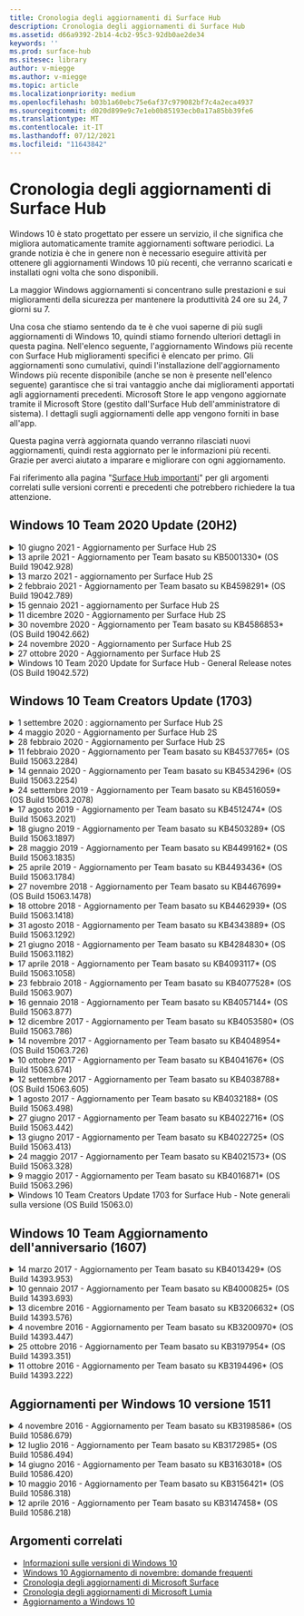 ```yaml
---
title: Cronologia degli aggiornamenti di Surface Hub
description: Cronologia degli aggiornamenti di Surface Hub
ms.assetid: d66a9392-2b14-4cb2-95c3-92db0ae2de34
keywords: ''
ms.prod: surface-hub
ms.sitesec: library
author: v-miegge
ms.author: v-miegge
ms.topic: article
ms.localizationpriority: medium
ms.openlocfilehash: b03b1a60ebc75e6af37c979082bf7c4a2eca4937
ms.sourcegitcommit: d020d899e9c7e1eb0b85193ecb0a17a85bb39fe6
ms.translationtype: MT
ms.contentlocale: it-IT
ms.lasthandoff: 07/12/2021
ms.locfileid: "11643842"
---
```

# <a name="surface-hub-update-history"></a>Cronologia degli aggiornamenti di Surface Hub

Windows 10 è stato progettato per essere un servizio, il che significa che migliora automaticamente tramite aggiornamenti software periodici. La grande notizia è che in genere non è necessario eseguire attività per ottenere gli aggiornamenti Windows 10 più recenti, che verranno scaricati e installati ogni volta che sono disponibili.

La maggior Windows aggiornamenti si concentrano sulle prestazioni e sui miglioramenti della sicurezza per mantenere la produttività 24 ore su 24, 7 giorni su 7.

Una cosa che stiamo sentendo da te è che vuoi saperne di più sugli aggiornamenti di Windows 10, quindi stiamo fornendo ulteriori dettagli in questa pagina. Nell'elenco seguente, l'aggiornamento Windows più recente con Surface Hub miglioramenti specifici è elencato per primo. Gli aggiornamenti sono cumulativi, quindi l'installazione dell'aggiornamento Windows più recente disponibile (anche se non è presente nell'elenco seguente) garantisce che si trai vantaggio anche dai miglioramenti apportati agli aggiornamenti precedenti. Microsoft Store le app vengono aggiornate tramite il Microsoft Store (gestito dall'Surface Hub dell'amministratore di sistema). I dettagli sugli aggiornamenti delle app vengono forniti in base all'app.

Questa pagina verrà aggiornata quando verranno rilasciati nuovi aggiornamenti, quindi resta aggiornato per le informazioni più recenti. Grazie per averci aiutato a imparare e migliorare con ogni aggiornamento.

Fai riferimento alla pagina "[Surface Hub importanti](https://support.microsoft.com/products/surface-devices/surface-hub)" per gli argomenti correlati sulle versioni correnti e precedenti che potrebbero richiedere la tua attenzione.

## <a name="windows-10-team-2020-update-20h2"></a>Windows 10 Team 2020 Update (20H2)

<details>
<summary>10 giugno 2021 - Aggiornamento per Surface Hub 2S</summary>

Questo aggiornamento è specifico di Surface Hub 2S e fornisce gli aggiornamenti del driver e del firmware descritti di seguito:

* Aggiornamento UEFI di Surface - 694.3751.768.0
  * Risolve le vulnerabilità critiche della sicurezza e migliora la stabilità del sistema.
* Aggiornamento del firmware di Surface ME - 11.8.86.3877
  * Risolve le vulnerabilità critiche della sicurezza e migliora la stabilità del sistema.
* Driver dell'interfaccia del motore di gestione Intel(R) - 2102.100.0.1044
  * Risolve le vulnerabilità critiche della sicurezza e migliora la stabilità del sistema.
</details>

<details>
<summary>13 aprile 2021 - Aggiornamento per Team basato su KB5001330* (OS Build 19042.928)</summary>

Questo aggiornamento della Surface Hub include miglioramenti qualitativi e correzioni per la sicurezza. Gli aggiornamenti chiave Surface Hub, non già descritti nella Windows 10 [cronologia degli](https://support.microsoft.com/help/4581839/windows-10-update-history)aggiornamenti, includono:

* Risolve un problema per cui alcuni Surface Hub installavano solo aggiornamenti della sicurezza mensili Windows, anziché tutti gli Windows cumulativi.

Per abilitare/disabilitare [i servizi e le funzionalità del dispositivo, fai](/surface-hub/) riferimento alla guida dell'Surface Hub amministratore. *[KB5001330](https://support.microsoft.com/help/5001330)
</details>

<details>
<summary>13 marzo 2021 - aggiornamento per Surface Hub 2S</summary>

Questo aggiornamento è specifico di Surface Hub 2S e fornisce gli aggiornamenti del driver e del firmware descritti di seguito:

* Driver di Bluetooth Intel(R) - 22.30.0.4
  * Migliora la sicurezza e la stabilità del sistema.
* Driver di grafica Intel(R) - 27.20.100.8682
  * Migliora la sicurezza e la stabilità del sistema.
* Driver di Wi-Fi Intel(R) - 22.30.0.11
  * Migliora la sicurezza e la stabilità del sistema.
</details>

<details>
<summary>2 febbraio 2021 - Aggiornamento per Team basato su KB4598291* (OS Build 19042.789)</summary>

Questo aggiornamento della Surface Hub include miglioramenti qualitativi e correzioni per la sicurezza. Gli aggiornamenti chiave Surface Hub, non già descritti nella Windows 10 [cronologia degli](https://support.microsoft.com/help/4581839/windows-10-update-history)aggiornamenti, includono:

* Correzione che consente la sincronizzazione del calendario Exchange quando l'UPN dell'account del dispositivo non è uguale al relativo SMTP.
* Consente agli amministratori di disabilitare l'utilizzo dell'autenticazione moderna durante la sincronizzazione del calendario con Exchange.
* Garantisce che Surface Hub utenti non venga richiesto di immettere le credenziali proxy dopo l'ammissione della funzionalità "Usa credenziali dell'account del dispositivo".
* Risolve un problema a causa del quale Windows di aggiornamento di Windows Update e Store non verrebbe mai completato se fosse in uso un proxy che richiede l'autenticazione.
* Migliora l'affidabilità dell'app Connessione durante gli scenari di inserimento cablati.

Per abilitare/disabilitare [i servizi e le funzionalità del dispositivo, fai](/surface-hub/) riferimento alla guida dell'Surface Hub amministratore. *[KB4598291](https://support.microsoft.com/help/4598291)
</details>

<details>
<summary>15 gennaio 2021 - aggiornamento per Surface Hub 2S</summary>

Questo aggiornamento è specifico di Surface Hub 2S e fornisce gli aggiornamenti del driver e del firmware descritti di seguito:

* Aggiornamento del firmware di Surface SMC - 3.93.139.0
* Aggiornamento UEFI di Surface - 694.3473.768.0
</details>

<details>
<summary>11 dicembre 2020 - Aggiornamento per Surface Hub 2S</summary>

Questo aggiornamento è specifico di Surface Hub 2S e fornisce gli aggiornamenti del driver e del firmware descritti di seguito:

* Aggiornamento del firmware di Surface SMC - 3.92.139.0
* Aggiornamento UEFI di Surface - 694.3447.768.0
</details>

<details>
<summary>30 novembre 2020 - Aggiornamento per Team basato su KB4586853* (OS Build 19042.662)</summary>

Questo aggiornamento della Surface Hub include miglioramenti qualitativi e correzioni per la sicurezza. Gli aggiornamenti chiave Surface Hub, non già descritti nella Windows 10 [cronologia degli](https://support.microsoft.com/help/4581839/windows-10-update-history)aggiornamenti, includono:

* Aggiorna alla pagina Impostazioni privacy per fornire opzioni aggiuntive.
* Correzione che garantisce che La pulizia della sessione finale rimova completamente tutti i dati correlati a Edge Chromium.
* Risolve un problema a causa del quale le riunioni già avviate non venivano visualizzate nella schermata iniziale.
* Risolve un problema con il ripristino cloud per le impostazioni locali non en-US.
* Skype for Business
  * Migliora le prestazioni audio direzionali.
  * Suoni "tocco penna" ridotti quando si usa la penna durante Skype for Business chiamate.
* Migliora l'affidabilità durante la registrazione al Windows Insider Program.
* Migliora l'affidabilità Windows Shell di Team.

Per abilitare/disabilitare [i servizi e le funzionalità del dispositivo, fai](/surface-hub/) riferimento alla guida dell'Surface Hub amministratore. *[KB4586853](https://support.microsoft.com/help/4586853)
</details>

<details>
<summary>24 novembre 2020 - Aggiornamento per Surface Hub 2S</summary>

Questo aggiornamento è specifico di Surface Hub 2S e fornisce gli aggiornamenti del driver e del firmware descritti di seguito:

* Aggiornamento del firmware di Surface SMC - 3.91.139.0
  * Migliorare l'affidabilità dello standby connesso.
* Aggiornamento del firmware di Surface Touch - 3.91.139.0
  * Migliorare la risposta di tocco di standby connesso.
* Aggiornamento del firmware audio USB surface - 3.91.139.0
* Aggiornamento del firmware della penna di Surface - 3.91.139.0
</details>

<details>
<summary>27 ottobre 2020 - Aggiornamento per Surface Hub 2S</summary>

Questo aggiornamento è specifico di Surface Hub 2S e fornisce gli aggiornamenti del driver e del firmware descritti di seguito:

* Aggiornamento del firmware di Surface System Aggregator - 4.14.139.0
* Aggiornamento UEFI di Surface - 694.3386.768.0
</details>

<details>
<summary>Windows 10 Team 2020 Update for Surface Hub - General Release notes (OS Build 19042.572)</summary>

Questo aggiornamento della Surface Hub include miglioramenti qualitativi e correzioni per la sicurezza. Gli aggiornamenti principali Surface Hub, non già descritti nella cronologia degli aggiornamenti di [Windows 10,](https://support.microsoft.com/help/4581839/windows-10-update-history)sono descritti nella pagina " Novità[di Windows 10 Team 2020 Update](/surface-hub/surface-hub-2020-update-whats-new)".

Fare riferimento alla pagina "[Install Windows 10 Team 2020 Update](/surface-hub/surface-hub-2020-update)" per ulteriori informazioni sulla disponibilità degli aggiornamenti per area geografica, metodo di distribuzione e tipo di dispositivo.
</details>

## <a name="windows-10-team-creators-update-1703"></a>Windows 10 Team Creators Update (1703)

<details>
<summary>1 settembre 2020 : aggiornamento per Surface Hub 2S</summary>

Questo aggiornamento è specifico di Surface Hub 2S e fornisce gli aggiornamenti del driver e del firmware descritti di seguito:

* Aggiornamento del firmware di Surface SMC - 1.177.139.0
  * Migliora gli scenari di ripristino dei campi.
* Aggiornamento del firmware surface SSD - 5.14.139.0
  * Migliora la stabilità del sistema.
* Driver Surface Serial Hub - 9.40.139.0
  * Migliora la stabilità del sistema.
</details>

<details>
<summary>4 maggio 2020 - Aggiornamento per Surface Hub 2S</summary>

Questo aggiornamento è specifico di Surface Hub 2S e fornisce gli aggiornamenti del driver e del firmware descritti di seguito:

* Driver audio USB Surface - 15.3.6.0
  * Migliora le prestazioni audio direzionali.
* Driver audio schermo Intel(R) - 10.27.0.5
  * Migliora gli scenari di condivisione dello schermo.
* Driver di grafica Intel(R) - 26.20.100.7263
  * Migliora la stabilità del sistema.
* Driver di Surface System - 1.7.139.0
  * Migliora la stabilità del sistema.
* Aggiornamento del firmware di Surface SMC - 1.176.139.0
  * Migliora la stabilità del sistema.
</details>

<details>
<summary>28 febbraio 2020 - Aggiornamento per Surface Hub 2S</summary>

Questo aggiornamento è specifico di Surface Hub 2S e fornisce gli aggiornamenti del driver e del firmware descritti di seguito:

* Driver surface integration - 13.46.139.0 
  * Migliora gli scenari di luminosità dello schermo.
* Driver dell'interfaccia del motore di gestione Intel(R) - 1914.12.0.1256
  * Migliora la stabilità del sistema.
* Aggiornamento del firmware di Surface SMC - 1.161.139.0
  * Migliora le prestazioni della batteria della penna.
* Aggiornamento UEFI di Surface - 694.2938.768.0
  * Migliora la stabilità del sistema.
</details>

<details>
<summary>11 febbraio 2020 - Aggiornamento per Team basato su KB4537765* (OS Build 15063.2284)</summary>

Questo aggiornamento della Surface Hub include miglioramenti qualitativi e correzioni per la sicurezza. Gli aggiornamenti chiave Surface Hub, non già descritti nella Windows 10 [cronologia degli](https://support.microsoft.com/help/4018124/windows-10-update-history)aggiornamenti, includono:

* Risolve un problema per cui Hub 2S non può essere ascoltato bene da altri partecipanti durante Skype for Business chiamate.
* Migliora l'affidabilità per alcuni scenari di utilizzo della lingua araba, ebraico e altri scenari di utilizzo della lingua RTL Surface Hub.

Per abilitare/disabilitare [i servizi e le funzionalità del dispositivo, fai](/surface-hub/) riferimento alla guida dell'Surface Hub amministratore.
*[KB4537765](https://support.microsoft.com/help/4537765)
</details>

<details>
<summary>14 gennaio 2020 - Aggiornamento per Team basato su KB4534296* (OS Build 15063.2254)</summary>

Questo aggiornamento della Surface Hub include miglioramenti qualitativi e correzioni per la sicurezza. Gli aggiornamenti chiave Surface Hub, non già descritti nella Windows 10 [cronologia degli](https://support.microsoft.com/help/4018124/windows-10-update-history)aggiornamenti, includono:

* Risolve un problema con la raccolta dei log per Microsoft Surface Hub 2S.

Per abilitare/disabilitare [i servizi e le funzionalità del dispositivo, fai](/surface-hub/) riferimento alla guida dell'Surface Hub amministratore.
*[KB4534296](https://support.microsoft.com/help/4534296)
</details>

<details>
<summary>24 settembre 2019 - Aggiornamento per Team basato su KB4516059* (OS Build 15063.2078)</summary>

Questo aggiornamento della Surface Hub include miglioramenti qualitativi e correzioni per la sicurezza. Gli aggiornamenti chiave Surface Hub, non già descritti nella Windows 10 [cronologia degli](https://support.microsoft.com/help/4018124/windows-10-update-history)aggiornamenti, includono:

 * Aggiorna per Surface Hub 2S Recovery Impostazioni per riflettere in modo accurato le opzioni di ripristino.
 * Eseguire l'aggiornamento Surface Hub schermata iniziale 2S per migliorare la riconoscibilità del dispositivo.
 * È stato risolto un problema con lo sfondo della shell Windows Team visualizzato in modo non corretto.
 * È stato risolto un problema con la persistenza del layout del menu Start durante la configurazione con i criteri MDM.
 * È stato risolto un problema in Microsoft Edge che si verifica durante l'esplorazione di alcuni siti Web interni.
 * È stato risolto un problema in Skype for Business che si verificava durante la presentazione in modalità schermo intero.

Per abilitare/disabilitare [i servizi e le funzionalità del dispositivo, fai](/surface-hub/) riferimento alla guida dell'Surface Hub amministratore.
*[KB4503289](https://support.microsoft.com/help/4503289)
</details>

<details>
<summary>17 agosto 2019 - Aggiornamento per Team basato su KB4512474* (OS Build 15063.2021)</summary>

Questo aggiornamento della Surface Hub include miglioramenti qualitativi e correzioni per la sicurezza. Gli aggiornamenti chiave Surface Hub, non già descritti nella Windows 10 [cronologia degli](https://support.microsoft.com/help/4018124/windows-10-update-history)aggiornamenti, includono:

 * Garantisce che l'uscita video in Hub 2S per impostazione predefinita sia la modalità "Duplica".
 * Migliora l'affidabilità per alcuni scenari di utilizzo della lingua araba Surface Hub.

Per abilitare/disabilitare [i servizi e le funzionalità del dispositivo, fai](/surface-hub/) riferimento alla guida dell'Surface Hub amministratore.
*[KB4503289](https://support.microsoft.com/help/4503289)
 </details>

<details>
<summary>18 giugno 2019 - Aggiornamento per Team basato su KB4503289* (OS Build 15063.1897)</summary>

Questo aggiornamento della Surface Hub include miglioramenti qualitativi e correzioni per la sicurezza. Gli aggiornamenti chiave Surface Hub, non già descritti nella Windows 10 [cronologia degli](https://support.microsoft.com/help/4018124/windows-10-update-history)aggiornamenti, includono:

* Risolve un problema che impedisce a un utente di accedere a un dispositivo Microsoft Surface Hub con un Azure Active Directory account. Questo problema si verifica perché una sessione precedente non è stata completata correttamente.
* Aggiunge il supporto per le connessioni TLS 1.2 ai provider di identità e Exchange negli scenari di configurazione degli account del dispositivo.
* Correzioni per migliorare l'affidabilità dell'app di diagnostica hardware in Hub 2S. 
* Correzione per migliorare la coerenza dell'esperienza di installazione di prima esecuzione in Hub 2S. 

Per abilitare/disabilitare [i servizi e le funzionalità del dispositivo, fai](/surface-hub/) riferimento alla guida dell'Surface Hub amministratore.
*[KB4503289](https://support.microsoft.com/help/4503289)
</details>

<details>
<summary>28 maggio 2019 - Aggiornamento per Team basato su KB4499162* (OS Build 15063.1835)</summary>

Questo aggiornamento della Surface Hub include miglioramenti qualitativi e correzioni per la sicurezza. Gli aggiornamenti chiave Surface Hub, non già descritti nella Windows 10 [cronologia degli](https://support.microsoft.com/help/4018124/windows-10-update-history)aggiornamenti, includono:

* Garantisce che Surface Hub utenti non venga richiesto di immettere le credenziali proxy dopo l'ammissione della funzionalità "Usa credenziali dell'account del dispositivo".
* Risolve un problema a causa del quale Skype le connessioni non riescono periodicamente perché audio/video non utilizza il proxy corretto.
* Aggiunge il supporto per TLS 1.2 in Skype for Business.
* Risolve un errore di connessione SIP nel client Skype quando il server Skype ha TLS 1.0 o TLS 1.1 disabilitato.

Per abilitare/disabilitare [i servizi e le funzionalità del dispositivo, fai](/surface-hub/) riferimento alla guida dell'Surface Hub amministratore.
*[KB4499162](https://support.microsoft.com/help/4499162)
</details>

<details>
<summary>25 aprile 2019 - Aggiornamento per Team basato su KB4493436* (OS Build 15063.1784)</summary>

Questo aggiornamento della Surface Hub include miglioramenti qualitativi e correzioni per la sicurezza. Gli aggiornamenti chiave Surface Hub, non già descritti nella Windows 10 [cronologia degli](https://support.microsoft.com/help/4018124/windows-10-update-history)aggiornamenti, includono:

* Risolve il problema di sincronizzazione audio e video con alcuni dispositivi USB connessi alla Surface Hub.

Per abilitare/disabilitare [i servizi e le funzionalità del dispositivo, fai](/surface-hub/) riferimento alla guida dell'Surface Hub amministratore.
*[KB4493436](https://support.microsoft.com/help/4493436)
</details>

<details>
<summary>27 novembre 2018 - Aggiornamento per Team basato su KB4467699* (OS Build 15063.1478)</summary>

Questo aggiornamento della Surface Hub include miglioramenti qualitativi e correzioni per la sicurezza. Gli aggiornamenti chiave Surface Hub, non già descritti nella Windows 10 [cronologia degli](https://support.microsoft.com/help/4018124/windows-10-update-history)aggiornamenti, includono:

* Risolve un problema che impedisce ad alcuni utenti di Signing-In a "Riunioni e file personali".

Per abilitare/disabilitare [i servizi e le funzionalità del dispositivo, fai](/surface-hub/) riferimento alla guida dell'Surface Hub amministratore.
*[KBKB4467699](https://support.microsoft.com/help/KB4467699)
</details>

<details>
<summary>18 ottobre 2018 - Aggiornamento per Team basato su KB4462939* (OS Build 15063.1418)</summary>

Questo aggiornamento della Surface Hub include miglioramenti qualitativi e correzioni per la sicurezza. Gli aggiornamenti chiave Surface Hub, non già descritti nella Windows 10 [cronologia degli](https://support.microsoft.com/help/4018124/windows-10-update-history)aggiornamenti, includono:

* Skype for Business correzioni: 
  * Risolve il Skype for Business di connessione quando si riprende dalla sospensione
  * Risolve Skype for Business problema di connessione di rete, quando il dispositivo è connesso a Internet
  * Risolve un Skype for Business arresto anomalo durante la ricerca di utenti dalla directory
* Risolve il problema per cui l'hub segnala erroneamente "Nessuna connessione Internet" negli ambienti proxy aziendali.
* È stata implementata una funzionalità che consente ai clienti di accedere a una nuova esperienza lavagna.

Per abilitare/disabilitare [i servizi e le funzionalità del dispositivo, fai](/surface-hub/) riferimento alla guida dell'Surface Hub amministratore.
*[KB4462939](https://support.microsoft.com/help/4462939)
</details>

<details>
<summary>31 agosto 2018 - Aggiornamento per Team basato su KB4343889* (OS Build 15063.1292)</summary>

Questo aggiornamento della Surface Hub include miglioramenti qualitativi e correzioni per la sicurezza. Gli aggiornamenti chiave Surface Hub, non già descritti nella Windows 10 [cronologia degli](https://support.microsoft.com/help/4018124/windows-10-update-history)aggiornamenti, includono:

* Aggiunge il supporto per Microsoft Teams
* Risolve il problema di gestione delle attività con la registrazione di Intune
* Consente agli amministratori di disabilitare i servizi di messaggistica istantanea e di posta elettronica per l'hub
* Ulteriori correzioni di bug e miglioramenti dell'affidabilità per l Surface Hub Skype for Business App

Per abilitare/disabilitare [i servizi e le funzionalità del dispositivo, fai](/surface-hub/) riferimento alla guida dell'Surface Hub amministratore.
*[KB4343889](https://support.microsoft.com/help/4343889)
</details>

<details>
<summary>21 giugno 2018 - Aggiornamento per Team basato su KB4284830* (OS Build 15063.1182)</summary>

Questo aggiornamento della Surface Hub include miglioramenti qualitativi e correzioni per la sicurezza. Gli aggiornamenti chiave Surface Hub, non già descritti nella Windows 10 [cronologia degli](https://support.microsoft.com/help/4018124/windows-10-update-history)aggiornamenti, includono:

* Modifica della telemetria a supporto dei requisiti del GDPR in EMEA

Per abilitare/disabilitare [i servizi e le funzionalità del dispositivo, fai](/surface-hub/) riferimento alla guida dell'Surface Hub amministratore.
*[KB4284830](https://support.microsoft.com/help/KB4284830)
</details>

<details>
<summary>17 aprile 2018 - Aggiornamento per Team basato su KB4093117* (OS Build 15063.1058)</summary>

Questo aggiornamento della Surface Hub include miglioramenti qualitativi e correzioni per la sicurezza. Gli aggiornamenti chiave Surface Hub, non già descritti nella Windows 10 [cronologia degli](https://support.microsoft.com/help/4018124/windows-10-update-history)aggiornamenti, includono:

* Risolve un problema di proiezione cablata
* Abilita l'aggiornamento in blocco per determinati criteri MDM (Gestione dispositivi mobili)
* Risolve il problema del dialer telefonico con le chiamate internazionali
* Risolve il problema di risoluzione delle immagini quando 2 Surface Hub aderiscono alla stessa riunione
* Risolve l'errore di gestione dei certificati di OMS (Operations Management Suite)
* Risolve un problema di sicurezza durante la pulizia al termine di una sessione
* Risolve Miracast problema, quando Surface Hub ai canali da 149 a 165
  * I canali da 149 a 165 continueranno a essere inutilizzabili in Europa, Giappone o Israele a causa delle normative governative regionali

Per abilitare/disabilitare [i servizi e le funzionalità del dispositivo, fai](/surface-hub/) riferimento alla guida dell'Surface Hub amministratore.
*[KB4093117](https://support.microsoft.com/help/4093117)
</details>

<details>
<summary>23 febbraio 2018 - Aggiornamento per Team basato su KB4077528* (OS Build 15063.907)</summary>

Questo aggiornamento della Surface Hub include miglioramenti qualitativi e correzioni per la sicurezza. Gli aggiornamenti chiave Surface Hub, non già descritti nella Windows 10 [cronologia degli](https://support.microsoft.com/help/4018124/windows-10-update-history)aggiornamenti, includono:

* È stato risolto un problema per cui le impostazioni MDM non venivano applicate correttamente
* Processo di pulizia migliorato

Per abilitare/disabilitare [i servizi e le funzionalità del dispositivo, fai](/surface-hub/) riferimento alla guida dell'Surface Hub amministratore.
*[KB4077528](https://support.microsoft.com/help/4077528)
</details>

<details>
<summary>16 gennaio 2018 - Aggiornamento per Team basato su KB4057144* (OS Build 15063.877)</summary>

Questo aggiornamento della Surface Hub include miglioramenti qualitativi e correzioni per la sicurezza. Gli aggiornamenti chiave Surface Hub, non già descritti nella Windows 10 [cronologia degli](https://support.microsoft.com/help/4018124/windows-10-update-history)aggiornamenti, includono:

* Aggiunge la possibilità di gestire il layout del riquadro del menu Start tramite MDM
* Correzione di bug MDM per la configurazione della rotazione delle password

Per abilitare/disabilitare [i servizi e le funzionalità del dispositivo, fai](/surface-hub/) riferimento alla guida dell'Surface Hub amministratore.
*[KB4057144](https://support.microsoft.com/help/4057144)
</details>

<details>
<summary>12 dicembre 2017 - Aggiornamento per Team basato su KB4053580* (OS Build 15063.786)</summary>

Questo aggiornamento della Surface Hub include miglioramenti qualitativi e correzioni per la sicurezza. Gli aggiornamenti chiave Surface Hub, non già descritti nella Windows 10 [cronologia degli](https://support.microsoft.com/help/4018124/windows-10-update-history)aggiornamenti, includono:

* Risolve i flash video della fotocamera (strappi o sfarfallio) durante Skype for Business chiamate
* Risolve il problema relativo all'ID SSD del Centro notifiche

Per abilitare/disabilitare [i servizi e le funzionalità del dispositivo, fai](/surface-hub/) riferimento alla guida dell'Surface Hub amministratore.
*[KB4053580](https://support.microsoft.com/help/4053580)
</details>

<details>
<summary>14 novembre 2017 - Aggiornamento per Team basato su KB4048954* (OS Build 15063.726)</summary>

Questo aggiornamento della Surface Hub include miglioramenti qualitativi e correzioni per la sicurezza. Gli aggiornamenti chiave Surface Hub, non già descritti nella Windows 10 [cronologia degli](https://support.microsoft.com/help/4018124/windows-10-update-history)aggiornamenti, includono:

* Aggiornamento delle funzionalità che consente ai clienti di abilitare l'autenticazione di rete cablata 802.1x tramite criteri MDM.
* Aggiornamento delle funzionalità che consente agli utenti di selezionare dinamicamente un'applicazione di propria scelta all'apertura di un file.
* Correzione che garantisce che la pulizia della sessione finale rimova completamente tutte le connessioni tra l'account dell'utente e il dispositivo.
* Correzione delle prestazioni che migliora i tempi di pulizia e Miracast connessione.
* Introduce l'utilizzo facile dell'autenticazione durante le riunioni ad hock.
* Correzione che garantisce ai componenti del servizio di usare lo stesso proxy configurato nel dispositivo.
* Riduce e protegge in modo più accurato la telemetria trasmessa dal dispositivo, riducendo l'utilizzo della larghezza di banda.
* Abilita una funzionalità che consente agli utenti di fornire commenti e suggerimenti a Microsoft al termine di una riunione.

Per abilitare/disabilitare [i servizi e le funzionalità del dispositivo, fai](/surface-hub/) riferimento alla guida dell'Surface Hub amministratore.
*[KB4048954](https://support.microsoft.com/help/4048954)
</details>

<details>
<summary>10 ottobre 2017 - Aggiornamento per Team basato su KB4041676* (OS Build 15063.674)</summary>

Questo aggiornamento della Surface Hub include miglioramenti qualitativi e correzioni per la sicurezza. Gli aggiornamenti chiave Surface Hub, non già descritti nella Windows 10 [cronologia degli](https://support.microsoft.com/help/4018124/windows-10-update-history)aggiornamenti, includono:

* Skype for Business
  * Risolve il problema che richiedeva un riavvio del dispositivo quando si riprendeva dalla sospensione.
  * Consente di risolvere un problema a causa del quale i contatti esterni non sono stati risolti Skype'account Hub online.
* PowerPoint
  * Consente di risolvere il problema per cui alcune PowerPoint presentazioni non vengono proiettate su Hub.
* Generale
  * Consente di risolvere il problema per cui la porta USB non può essere disabilitata dall'amministratore di sistema.

*[KB4041676](https://support.microsoft.com/help/4041676)
</details>

<details>
<summary>12 settembre 2017 - Aggiornamento per Team basato su KB4038788* (OS Build 15063.605) </summary>

Questo aggiornamento della Surface Hub include miglioramenti qualitativi e correzioni per la sicurezza. Gli aggiornamenti chiave Surface Hub, non già descritti nella Windows 10 [cronologia degli](https://support.microsoft.com/help/4018124/windows-10-update-history)aggiornamenti, includono:

* Sicurezza
  * Risolve il problema con Bitlocker quando il dispositivo viene riattivato dalla sospensione.
* Generale
  * Riduce la frequenza/quantità di telemetria dell'integrità del dispositivo, migliorando le prestazioni del sistema.
  * Consente di risolvere un problema che impediva al dispositivo di raccogliere i log di sistema.

*[KB4038788](https://support.microsoft.com/help/4038788)
</details>

<details>
<summary>1 agosto 2017 - Aggiornamento per Team basato su KB4032188* (OS Build 15063.498)</summary>

* Skype for Business 
  * Risolve Skype for Business Sign-In problema, che richiedeva un nuovo tentativo o un riavvio del sistema.
  * Risolve la Skype for Business riunione visualizzata in modo errato.
  * Correzioni per migliorare l'Surface Hub Skype for Business affidabilità.

*[KB4032188](https://support.microsoft.com/help/4032188)
</details>

<details>
<summary>27 giugno 2017 - Aggiornamento per Team basato su KB4022716* (OS Build 15063.442)</summary>

Questo aggiornamento della Surface Hub include miglioramenti qualitativi e correzioni per la sicurezza. Gli aggiornamenti chiave Surface Hub, non già descritti nella Windows 10 [cronologia degli](https://support.microsoft.com/help/4018124/windows-10-update-history)aggiornamenti, includono:

* Risolvere gli arresti anomali del driver NVIDIA che potrebbero richiedere una sospensione di 84" Surface Hub l'alimentazione, richiedendo un riavvio manuale.
* È stato risolto un problema a causa del quale alcune app non vengono avviate in un Surface Hub da 84 Surface Hub.

*[KB4022716](https://support.microsoft.com/help/4022716)
</details>

<details>
<summary>13 giugno 2017 - Aggiornamento per Team basato su KB4022725* (OS Build 15063.413)</summary>

Questo aggiornamento della Surface Hub include miglioramenti qualitativi e correzioni per la sicurezza. Gli aggiornamenti chiave Surface Hub, non già descritti nella Windows 10 [cronologia degli](https://support.microsoft.com/help/4018124/windows-10-update-history)aggiornamenti, includono:

* Generale
  * Risolti problemi di rilascio dell'input penna con penne
  * È stato risolto un problema che causava un tempo prolungato per la "pulizia" della riunione

*[KB4022725](https://support.microsoft.com/help/4022725)
</details>

<details>
<summary>24 maggio 2017 - Aggiornamento per Team basato su KB4021573* (OS Build 15063.328)</summary>

Questo aggiornamento della Surface Hub include miglioramenti qualitativi e correzioni per la sicurezza. Gli aggiornamenti chiave Surface Hub, non già descritti nella Windows 10 [cronologia degli](https://support.microsoft.com/help/4018124/windows-10-update-history)aggiornamenti, includono:

* Generale
  * Problema risolto con la conservazione delle impostazioni proxy durante il problema di aggiornamento

*[KB4021573](https://support.microsoft.com/help/4021573)
</details>

<details>
<summary>9 maggio 2017 - Aggiornamento per Team basato su KB4016871* (OS Build 15063.296)</summary>

Questo aggiornamento della Surface Hub include miglioramenti qualitativi e correzioni per la sicurezza. Gli aggiornamenti chiave Surface Hub, non già descritti nella Windows 10 [cronologia degli](https://support.microsoft.com/help/4018124/windows-10-update-history)aggiornamenti, includono:

* Generale
  * Risolto il problema del ciclo di sospensione/riattivazione
  * Sono stati risolti diversi problemi di reimpostazione e ripristino
  * Problema della scheda Cronologia aggiornamenti risolto
  * Risolto il Miracast di avvio del servizio
* App
  * Risolto l'errore di aggiornamento del pacchetto dell'app

*[KB4016871](https://support.microsoft.com/help/4016871)
</details>

<details>
<summary>Windows 10 Team Creators Update 1703 for Surface Hub - Note generali sulla versione (OS Build 15063.0)</summary>

Questo aggiornamento della Surface Hub include miglioramenti qualitativi e correzioni per la sicurezza. Gli aggiornamenti chiave Surface Hub, non già descritti nella Windows 10 [cronologia degli](https://support.microsoft.com/help/4018124/windows-10-update-history)aggiornamenti, includono:

* Evoluzione dell'esperienza dello schermo di grandi dimensioni 
  * È stato migliorato il carosello delle riunioni in Welcome and Start
  * Partecipare alle riunioni e terminare la sessione direttamente dal menu Start
  * Le app possono utilizzare più dello schermo durante una sessione
  * Controlli Skype semplificati
  * Meccanismi migliorati per fornire feedback
* Accedere ai contenuti personali*
  * Single #A0 personale da Welcome o Start
  * Partecipare alle riunioni e terminare la sessione direttamente dal menu Start
  * Accedere ai file personali OneDrive for Business direttamente dalla schermata Start
  * Accesso partecipante precompilato
  * Flussi di autenticazione semplificati con app "Authenticator" **
* Gestibilità & distribuzione 
  * Esperienza semplificata della Configurazione utente tramite provisioning in blocco
  * Servizio di ripristino dei dispositivi basato su cloud
  * Enterprise certificato client
  * Supporto delle credenziali proxy migliorato
  * Aggiunta e /miglioramento del Skype qualità del servizio (QoS)
  * Aggiunta della possibilità di impostare il volume del dispositivo predefinito in Impostazioni
  * Supporto MDM migliorato per Surface Hub [impostazioni](/surface-hub/remote-surface-hub-management)
* Sicurezza migliorata 
  * Aggiunta della possibilità di limitare le unità USB solo a BitLocker
  * Aggiunta della possibilità di disabilitare le porte USB tramite MDM
  * Aggiunta la possibilità di disabilitare la funzionalità "Riprendi sessione" in timeout
  * Aggiunta del supporto 802.1x cablato
* Audio e proiezione
  * Miglioramenti di Dolby Audio "Human Speaker"
  * Suoni "tocco penna" ridotti quando si usa la penna durante Skype for Business chiamate
  * Aggiunta del supporto per le Miracast di rete
* Correzioni di affidabilità e prestazioni
  * Sono stati risolti diversi problemi di reimpostazione e ripristino
  * Risolto Surface Hub Exchange di autenticazione quando si utilizzano i certificati client
  * Miglioramento Wi-Fi connessione di rete e stabilità delle credenziali
  * Risolto Miracast problemi di sincronizzazione e popping audio durante la riproduzione video
  * Impostazione inclusa per disabilitare il comportamento di connessione automatica

*La funzionalità single sign-in richiede l'uso di Office365 e OneDrive for Business **Fare riferimento alla Guida all'amministratore per i requisiti di servizio

</details>

## <a name="windows-10-team-anniversary-update-1607"></a>Windows 10 Team Aggiornamento dell'anniversario (1607)

<details>
<summary>14 marzo 2017 - Aggiornamento per Team basato su KB4013429* (OS Build 14393.953)</summary>

Questo aggiornamento della Surface Hub include miglioramenti qualitativi e correzioni per la sicurezza. Gli aggiornamenti chiave Surface Hub, non già descritti nella Windows 10 [cronologia degli](https://support.microsoft.com/help/4018124/windows-10-update-history)aggiornamenti, includono:

* Generale
  * Correzione della sicurezza per Esplora file per impedire lo spostamento in percorsi di file con restrizioni
* Skype for Business
  * Correzione della latenza durante la condivisione dello schermo basata su Desktop remoto

*[KB4013429](https://support.microsoft.com/help/4013429)
</details>

<details>
<summary>10 gennaio 2017 - Aggiornamento per Team basato su KB4000825* (OS Build 14393.693)</summary>

Questo aggiornamento della Surface Hub include miglioramenti qualitativi e correzioni per la sicurezza. Gli aggiornamenti chiave Surface Hub, non già descritti nella Windows 10 [cronologia degli](https://support.microsoft.com/help/4018124/windows-10-update-history)aggiornamenti, includono:

* Selezione abilitata dei layout di tastiera 106/109 da utilizzare con tastiere giapponesi fisiche

*[KB4000825](https://support.microsoft.com/help/4000825)
</details>

<details>
<summary>13 dicembre 2016 - Aggiornamento per Team basato su KB3206632* (OS Build 14393.576)</summary>

Questo aggiornamento della Surface Hub include miglioramenti qualitativi e correzioni per la sicurezza. Gli aggiornamenti chiave Surface Hub, non già descritti nella Windows 10 [cronologia degli](https://support.microsoft.com/help/4018124/windows-10-update-history)aggiornamenti, includono:

* Risolve il problema di distorsione audio della connessione cablata

*[KB3206632](https://support.microsoft.com/help/3206632)
</details>

<details>
<summary>4 novembre 2016 - Aggiornamento per Team basato su KB3200970* (OS Build 14393.447)</summary>

Questo aggiornamento per l'Windows 10 Team dell'anniversario (versione 1607) per Surface Hub include miglioramenti qualitativi e correzioni per la sicurezza. Gli aggiornamenti chiave Surface Hub, non già descritti nella Windows 10 [cronologia degli](https://support.microsoft.com/help/4018124/windows-10-update-history)aggiornamenti, includono:

* Skype for Business correzioni di bug per migliorare l'affidabilità

*[KB3200970](https://support.microsoft.com/help/3200970)
</details>

<details>
<summary>25 ottobre 2016 - Aggiornamento per Team basato su KB3197954* (OS Build 14393.351)</summary>

Questo aggiornamento della Surface Hub include miglioramenti qualitativi e correzioni per la sicurezza. Gli aggiornamenti chiave Surface Hub, non già descritti nella Windows 10 [cronologia degli](https://support.microsoft.com/help/4018124/windows-10-update-history)aggiornamenti, includono:

* Abilitazione della nuova funzionalità di sospensione nel sistema operativo e nel BIOS per ridurre il consumo Surface Hub consumo energetico dell'Surface Hub e migliorarne l'affidabilità a lungo termine
* Generale
  * Risolve gli scenari in cui la tastiera su schermo a volte non viene visualizzata
  * Risolve il cambiamento dell'applicazione lavagna che occasionalmente si verifica all'apertura di una riunione pianificata
  * Risolve il problema che impediva agli amministratori di modificare la password dell'amministratore locale dopo la reimpostazione del dispositivo
  * BIOS change resolving issue with status bar tracking during device Reset
  * Aggiornamento UEFI per risolvere i problemi di alimentazione

*[KB3197954](https://support.microsoft.com/help/3197954)
</details>

<details>
<summary>11 ottobre 2016 - Aggiornamento per Team basato su KB3194496* (OS Build 14393.222)</summary>

Questo aggiornamento consente di Windows 10 Team'aggiornamento dell'Surface Hub e include miglioramenti qualitativi e correzioni per la sicurezza. Il dispositivo verrà eseguito Windows 10 versione 1607 dopo l'installazione. Gli aggiornamenti chiave Surface Hub, non già descritti nella Windows 10 [cronologia degli](https://support.microsoft.com/help/4018124/windows-10-update-history)aggiornamenti, includono:

* Skype for Business
  * Miglioramenti delle prestazioni durante la partecipazione alle riunioni, inclusi i problemi relativi alla partecipazione a una riunione tramite account federati
  * Supporto per la condivisione dello schermo basata su video (VBSS) ora disponibile Skype for Business per Surface Hub
  * Risolto il problema di disconnessione dopo 5 minuti di inattività
  * Risolto Skype errore di condivisione dello schermo da Hub a Hub
  * Miglioramenti apportati Skype video, tra cui:
    * Perdita di video durante la riunione con più relatori video
    * Ritaglio video durante le chiamate
    * Video chiamata in uscita non visualizzato per altri partecipanti
  * Risolto il problema con l'errore di accesso UPN
  * Risolto il problema relativo alla tastiera del telefono durante l'utilizzo delle chiamate SIP (Session Initiation Protocol)
* Lavagna
  * L'utente può ora salvare e richiamare le sessioni della Lavagna OneDrive online (tramite la funzionalità Di condivisione)
  * Avvio della Lavagna migliorato quando si rimuove la penna dal dock
* App
  * App OneDrive preinstallato, per l'accesso ai file personali e di lavoro
  * App Foto preinstallato, per visualizzare foto e video
  * App PowerBI preinstallato per visualizzare i dashboard
  * Le Office, ad esempio Word, Excel, PowerPoint, sono tutte abilitate per l'input penna
  * Edge on Surface Hub ora supporta siti Web basati su Flash
* Generale
  * Selezione dei dispositivi audio abilitata (per i dispositivi Surface Hub collegati tramite dispositivi audio esterni)
  * Supporto abilitato per HDCP sul connettore di output DisplayPort
  * Modifiche dell'interfaccia utente di sistema alle impostazioni per l'ottimizzazione dell'usabilità (per ulteriori dettagli, fare riferimento alle Guide [per l'utente](https://www.microsoft.com/surface/support/surface-hub) e l'amministratore)
  * Correzioni di bug e ottimizzazioni delle prestazioni per velocizzare il Azure Active Directory di accesso
  * Tempo notevolmente migliorato necessario per reimpostare e ripristinare Surface Hub
  * Windows Defender L'interfaccia utente è stata aggiunta nelle impostazioni
  * Tocco UX migliorato per l'avvio
  * Abilitato il supporto per proiezione wireless superiore a 1080p tramite Miracast, nei dispositivi supportati
  * Risolto "Non c'è connessione Internet" e "Gli appuntamenti potrebbero non essere aggiornati" falsi stati di notifica dall'avvio
  * Miglioramento dell'affidabilità della tastiera su schermo
  * Supporto aggiuntivo per la creazione Surface Hub pacchetti di provisioning Windows Imaging & Configuration Designer (ICD) e soluzione di monitoraggio Surface Hub migliorata in Operations Management Suite (OMS)

*[KB3194496](https://support.microsoft.com/help/3194496)
</details>

## <a name="updates-for-windows-10-version-1511"></a>Aggiornamenti per Windows 10 versione 1511

<details>
<summary>4 novembre 2016 - Aggiornamento per Team basato su KB3198586* (OS Build 10586.679)</summary>

Questo aggiornamento al Windows 10 Team (versione 1511) a Surface Hub include miglioramenti qualitativi e correzioni per la sicurezza descritte in [Windows 10 Update History.](https://support.microsoft.com/help/4018124/windows-10-update-history) Questo aggiornamento non Surface Hub elementi specifici.

*[KB3198586](https://support.microsoft.com/help/3198586)
</details>

<details>
<summary>12 luglio 2016 - Aggiornamento per Team basato su KB3172985* (OS Build 10586.494)</summary>

Questo aggiornamento include miglioramenti qualitativi e correzioni per la sicurezza. In questo aggiornamento non vengono introdotte nuove funzionalità del sistema operativo. Le modifiche principali specifiche del Surface Hub (quelle non già incluse nella cronologia degli Windows 10), [includono:](https://support.microsoft.com/help/4018124/windows-10-update-history)

* È stato risolto un problema che causava Windows arresti anomali del sistema
* È stato risolto un problema che causava arresti anomali ripetuti di Edge
* Risolto un problema che causava arresti anomali del servizio prima dell'arresto
* È stato risolto un problema per cui alcuni dati dell'app non erano stati rimossi correttamente dopo una sessione
* Driver NFC Broadcom aggiornato per migliorare le prestazioni NFC
* Aggiornamento del driver Wi-Fi Per migliorare le prestazioni Miracast guida
* Driver Nvidia aggiornato per correggere un bug dello schermo in cui i dispositivi Surface Hub da 84" mostrano contenuto sfuociato o sfocato
* Sono stati Skype for Business numerosi problemi, tra cui: 
  * Problema che ha causato Skype for Business durante le riunioni
  * Problema in cui gli utenti non sono stati in grado di partecipare alle riunioni quando l'organizzatore della riunione era in una configurazione federata
  * Abilitazione Skype for Business condivisione applicazioni
  * Problema che ha causato Skype'applicazione si arresta in modo anomalo
* È stato aggiunto un prompt in "Impostazioni" per informare gli utenti che il sistema operativo può danneggiarsi se la reimpostazione del dispositivo viene interrotta prima del completamento

*[KB3172985](https://support.microsoft.com/help/3172985)
</details>

<details>
<summary>14 giugno 2016 - Aggiornamento per Team basato su KB3163018* (OS Build 10586.420)</summary>

Questo aggiornamento della Surface Hub include miglioramenti qualitativi e correzioni per la sicurezza. In questo aggiornamento non vengono introdotte nuove funzionalità del sistema operativo. Gli aggiornamenti chiave Surface Hub, non già descritti nella Windows 10 [cronologia degli](https://support.microsoft.com/help/4018124/windows-10-update-history)aggiornamenti, includono:

* Rilascio vincolato. Fare riferimento a 12 luglio 2016 - [KB3172985](https://support.microsoft.com/en-us/help/3172985) (OS Build 10586.494) per Surface Hub dettagli specifici del pacchetto

*[KB3163018](https://support.microsoft.com/help/3163018)
</details>

<details>
<summary>10 maggio 2016 - Aggiornamento per Team basato su KB3156421* (OS Build 10586.318)</summary>

Questo aggiornamento della Surface Hub include miglioramenti qualitativi e correzioni per la sicurezza. In questo aggiornamento non vengono introdotte nuove funzionalità del sistema operativo. Gli aggiornamenti chiave Surface Hub, non già descritti nella Windows 10 [cronologia degli](https://support.microsoft.com/help/4018124/windows-10-update-history)aggiornamenti, includono:

* È stato risolto un problema che impediva l'installazione di determinate app dello Store (OneDrive)
* È stato risolto un problema che causava il arresto dell'input tocco nelle applicazioni

*[KB3156421](https://support.microsoft.com/help/3156421)
</details>

<details>
<summary>12 aprile 2016 - Aggiornamento per Team basato su KB3147458* (OS Build 10586.218)</summary>

Questo aggiornamento della Surface Hub include miglioramenti qualitativi e correzioni per la sicurezza. In questo aggiornamento non vengono introdotte nuove funzionalità del sistema operativo. Gli aggiornamenti chiave Surface Hub, non già descritti nella Windows 10 [cronologia degli](https://support.microsoft.com/help/4018124/windows-10-update-history)aggiornamenti, includono:

* È stato risolto un problema per cui il livello del volume non era stato reimpostato correttamente tra le sessioni

*[KB3147458](https://support.microsoft.com/help/3147458)
</details>

## <a name="related-topics"></a>Argomenti correlati

* [Informazioni sulle versioni di Windows 10](https://go.microsoft.com/fwlink/p/?LinkId=724328)
* [Windows 10 Aggiornamento di novembre: domande frequenti](https://windows.microsoft.com/windows-10/windows-update-faq)
* [Cronologia degli aggiornamenti di Microsoft Surface](https://go.microsoft.com/fwlink/p/?LinkId=724327)
* [Cronologia degli aggiornamenti di Microsoft Lumia](https://go.microsoft.com/fwlink/p/?LinkId=785968)
* [Aggiornamento a Windows 10](https://go.microsoft.com/fwlink/p/?LinkId=616447)
